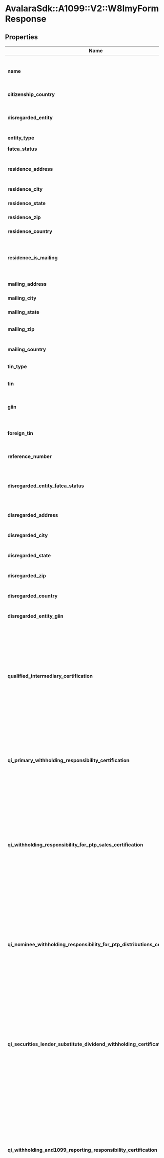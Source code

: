 # AvalaraSdk::A1099::V2::W8ImyFormResponse

## Properties

| Name | Type | Description | Notes |
| ---- | ---- | ----------- | ----- |
| **name** | **String** | The name of the individual or entity associated with the form. | [optional] |
| **citizenship_country** | **String** | The country of citizenship. | [optional] |
| **disregarded_entity** | **String** | The name of the disregarded entity receiving the payment (if applicable). | [optional] |
| **entity_type** | **String** | The entity type. | [optional] |
| **fatca_status** | **String** | The FATCA status. | [optional] |
| **residence_address** | **String** | The residential address of the individual or entity. | [optional] |
| **residence_city** | **String** | The city of residence. | [optional] |
| **residence_state** | **String** | The state of residence. | [optional] |
| **residence_zip** | **String** | The ZIP code of the residence. | [optional] |
| **residence_country** | **String** | The country of residence. | [optional] |
| **residence_is_mailing** | **Boolean** | Indicates whether the residence address is also the mailing address. | [optional] |
| **mailing_address** | **String** | The mailing address. | [optional] |
| **mailing_city** | **String** | The city of the mailing address. | [optional] |
| **mailing_state** | **String** | The state of the mailing address. | [optional] |
| **mailing_zip** | **String** | The ZIP code of the mailing address. | [optional] |
| **mailing_country** | **String** | The country of the mailing address. | [optional] |
| **tin_type** | **String** | The type of TIN provided. | [optional] |
| **tin** | **String** | The taxpayer identification number (TIN). | [optional] |
| **giin** | **String** | The global intermediary identification number (GIIN). | [optional] |
| **foreign_tin** | **String** | The foreign taxpayer identification number (TIN). | [optional] |
| **reference_number** | **String** | A reference number for the form. | [optional] |
| **disregarded_entity_fatca_status** | **String** | The FATCA status of disregarded entity or branch receiving payment. | [optional] |
| **disregarded_address** | **String** | The address for disregarded entities. | [optional] |
| **disregarded_city** | **String** | The city for disregarded entities. | [optional] |
| **disregarded_state** | **String** | The state for disregarded entities. | [optional] |
| **disregarded_zip** | **String** | The ZIP code for disregarded entities. | [optional] |
| **disregarded_country** | **String** | The country for disregarded entities. | [optional] |
| **disregarded_entity_giin** | **String** | The GIIN for disregarded entities. | [optional] |
| **qualified_intermediary_certification** | **Boolean** | Certifies that the entity is a Qualified Intermediary (QI) acting in accordance with its QI Agreement,  providing required withholding statements and documentation for relevant tax withholding purposes. | [optional] |
| **qi_primary_withholding_responsibility_certification** | **Boolean** | Certifies that the Qualified Intermediary assumes primary withholding responsibility  under chapters 3 and 4 for the specified accounts. | [optional] |
| **qi_withholding_responsibility_for_ptp_sales_certification** | **Boolean** | Certifies that the Qualified Intermediary assumes primary withholding and reporting responsibility under section 1446(f)  for amounts realized from sales of interests in publicly traded partnerships. | [optional] |
| **qi_nominee_withholding_responsibility_for_ptp_distributions_certification** | **Boolean** | Certifies that the Qualified Intermediary assumes primary withholding responsibility as a nominee  under Regulations section 1.1446-4(b)(3) for publicly traded partnership distributions. | [optional] |
| **qi_securities_lender_substitute_dividend_withholding_certification** | **Boolean** | Certifies that the Qualified Intermediary is acting as a qualified securities lender and assumes primary withholding  and reporting responsibilities for U.S. source substitute dividend payments. | [optional] |
| **qi_withholding_and1099_reporting_responsibility_certification** | **Boolean** | Certifies that the Qualified Intermediary assumes primary withholding under chapters 3 and 4, and primary Form 1099 reporting  and backup withholding responsibility for U.S. source interest and substitute interest payments. | [optional] |
| **qi_form1099_or_fatca_reporting_responsibility_certification** | **Boolean** | Certifies that the Qualified Intermediary assumes Form 1099 reporting and backup withholding responsibility,  or FATCA reporting responsibility as a participating or registered deemed-compliant FFI,  for accounts held by specified U.S. persons. | [optional] |
| **qi_opt_out_of_form1099_reporting_certification** | **Boolean** | Certifies that the Qualified Intermediary does not assume primary Form 1099 reporting  and backup withholding responsibility for the accounts associated with this form. | [optional] |
| **qi_withholding_rate_pool_certification** | **Boolean** | Certifies that the Qualified Intermediary meets the requirements for allocating payments  to a chapter 4 withholding rate pool of U.S. payees under Regulations section 1.6049-4(c)(4)(iii). | [optional] |
| **qi_intermediary_or_flow_through_entity_documentation_certification** | **Boolean** | Certifies that the Qualified Intermediary has obtained or will obtain documentation confirming the status of any intermediary  or flow-through entity as a participating FFI, registered deemed-compliant FFI,  or QI for U.S. payees in a chapter 4 withholding rate pool. | [optional] |
| **qualified_derivatives_dealer_certification** | **Boolean** | Certifies that the Qualified Derivatives Dealer (QDD) is approved by the IRS and assumes primary withholding  and reporting responsibilities for payments related to potential section 871(m) transactions. | [optional] |
| **qdd_corporation** | **Boolean** | Indicates QDD classification is Corporation. | [optional] |
| **qdd_partnership** | **Boolean** | Indicates QDD classification is Partnership. | [optional] |
| **qdd_disregarded_entity** | **Boolean** | Indicates QDD classification is Disregarded Entity. | [optional] |
| **nonqualified_intermediary_certification** | **Boolean** | Certifies that the entity is not acting as a Qualified Intermediary  and is not acting for its own account for the accounts covered by this form. | [optional] |
| **nqi_withholding_statement_transmission_certification** | **Boolean** | Certifies that the nonqualified intermediary is submitting this form to transmit withholding certificates  and/or other required documentation along with a withholding statement. | [optional] |
| **nqi_withholding_rate_pool_compliance_certification** | **Boolean** | Certifies that the nonqualified intermediary meets the requirements of Regulations section 1.6049-4(c)(4)(iii)  for U.S. payees included in a withholding rate pool, excluding publicly traded partnership distributions. | [optional] |
| **nqi_qualified_securities_lender_certification** | **Boolean** | Certifies that the nonqualified intermediary is acting as a qualified securities lender (not as a QI)  and assumes primary withholding and reporting responsibilities for U.S. source substitute dividend payments. | [optional] |
| **nqi_alternative_withholding_statement_verification_certification** | **Boolean** | Certifies that the nonqualified intermediary has verified, or will verify,  all information on alternative withholding statements for consistency with account data to determine the correct withholding rate,  as required under sections 1441 or 1471. | [optional] |
| **territory_financial_institution_certification** | **Boolean** | Certifies that the entity is a financial institution (other than an investment entity) that is incorporated  or organized under the laws of a possession of the United States. | [optional] |
| **tfi_treated_as_us_person_certification** | **Boolean** | Certifies that the territory financial institution agrees to be treated as a U.S. person  for chapters 3 and 4 purposes concerning reportable amounts and withholdable payments. | [optional] |
| **tfi_withholding_statement_transmission_certification** | **Boolean** | Certifies that the territory financial institution is transmitting withholding certificates or other required documentation  and has provided or will provide a withholding statement for reportable or withholdable payments. | [optional] |
| **tfi_treated_as_us_person_for_ptp_sales_certification** | **Boolean** | Certifies that the territory financial institution agrees to be treated as a U.S. person  under Regulations section 1.1446(f)-4(a)(2)(i)(B) for amounts realized from sales of publicly traded partnership interests. | [optional] |
| **tfi_nominee_us_person_for_ptp_distributions_certification** | **Boolean** | Certifies that the territory financial institution agrees to be treated as a U.S. person  and as a nominee for purposes of publicly traded partnership distributions under the applicable regulations. | [optional] |
| **tfi_not_nominee_for_ptp_distributions_certification** | **Boolean** | Certifies that the territory financial institution is not acting as a nominee for publicly traded partnership distributions  and is providing withholding statements for those distributions. | [optional] |
| **us_branch_non_effectively_connected_income_certification** | **Boolean** | Certifies that the U.S. branch is receiving reportable or withholdable payments  that are not effectively connected income, PTP distributions, or proceeds from PTP sales. | [optional] |
| **us_branch_agreement_to_be_treated_as_us_person_certification** | **Boolean** | Certifies that the U.S. branch of a foreign bank or insurance company agrees to be treated as a U.S. person  for reportable amounts or withholdable payments under the applicable regulations. | [optional] |
| **us_branch_withholding_statement_and_compliance_certification** | **Boolean** | Certifies that the U.S. branch is transmitting required documentation  and withholding statements for reportable or withholdable payments and is applying the appropriate FATCA regulations. | [optional] |
| **us_branch_acting_as_us_person_for_ptp_sales_certification** | **Boolean** | Certifies that the U.S. branch is acting as a U.S. person  for purposes of amounts realized from sales of publicly traded partnership interests under the applicable regulations. | [optional] |
| **us_branch_nominee_for_ptp_distributions_certification** | **Boolean** | Certifies that the U.S. branch is treated as a U.S. person  and as a nominee for publicly traded partnership distributions under the applicable regulations. | [optional] |
| **us_branch_not_nominee_for_ptp_distributions_certification** | **Boolean** | Certifies that the U.S. branch is not acting as a nominee for publicly traded partnership distributions  and is providing the required withholding statements. | [optional] |
| **withholding_foreign_partnership_or_trust_certification** | **Boolean** | Certifies that the entity is a withholding foreign partnership (WP) or a withholding foreign trust (WT)  that is compliant with the terms of its WP or WT agreement. | [optional] |
| **nonwithholding_foreign_entity_withholding_statement_certification** | **Boolean** | Certifies that the entity is a nonwithholding foreign partnership or trust,  providing the form for non-effectively connected payments and transmitting required withholding documentation for chapters 3 and 4. | [optional] |
| **foreign_entity_partner_in_lower_tier_partnership_certification** | **Boolean** | Certifies that the entity is a foreign partnership or grantor trust acting as a partner in a lower-tier partnership  and is submitting the form for purposes of section 1446(a). | [optional] |
| **foreign_partnership_amount_realized_section1446_f_certification** | **Boolean** | Certifies that the entity is a foreign partnership receiving an amount realized  from the transfer of a partnership interest for purposes of section 1446(f). | [optional] |
| **foreign_partnership_modified_amount_realized_certification** | **Boolean** | Certifies that the foreign partnership is providing a withholding statement for a modified amount realized  from the transfer of a partnership interest, when applicable. | [optional] |
| **foreign_grantor_trust_amount_realized_allocation_certification** | **Boolean** | Certifies that the foreign grantor trust is submitting the form on behalf of each grantor or owner  and providing a withholding statement to allocate the amount realized in accordance with the regulations. | [optional] |
| **alternative_withholding_statement_reliance_certification** | **Boolean** | Certifies that the entity may rely on the information in all associated withholding certificates  under the applicable standards of knowledge in sections 1441 or 1471 when providing an alternative withholding statement. | [optional] |
| **np_ffi_with_exempt_beneficial_owners_certification** | **Boolean** | Certifies that the nonparticipating FFI is transmitting withholding documentation  and providing a statement allocating payment portions to exempt beneficial owners. | [optional] |
| **ffi_sponsoring_entity** | **String** | The name of the entity that sponsors the foreign financial institution (FFI). | [optional] |
| **investment_entity_certification** | **Boolean** | Certifies that the entity is an investment entity, not a QI, WP, or WT, and has an agreement with a sponsoring entity. | [optional] |
| **controlled_foreign_corporation_certification** | **Boolean** | Certifies that the entity is a controlled foreign corporation sponsored by a U.S. financial institution, not a QI, WP, or WT,  and shares a common electronic account system for full transparency. | [optional] |
| **owner_documented_ffi_certification** | **Boolean** | Certifies that the FFI meets all requirements to qualify as an owner-documented FFI, including restrictions on activities,  ownership, and account relationships. | [optional] |
| **owner_documented_ffi_reporting_statement_certification** | **Boolean** | Certifies that the FFI will provide a complete owner reporting statement  and required documentation for each relevant owner or debt holder. | [optional] |
| **owner_documented_ffi_auditor_letter_certification** | **Boolean** | Certifies that the FFI has provided or will provide an auditor’s letter and required owner documentation,  including a reporting statement and Form W-9s, to meet owner-documented FFI requirements under the regulations. | [optional] |
| **compliant_nonregistering_local_bank_certification** | **Boolean** | Certifies that the FFI operates solely as a limited bank or credit union within its country, meets asset thresholds,  and has no foreign operations or affiliations outside its country of organization. | [optional] |
| **compliant_ffi_low_value_accounts_certification** | **Boolean** | Certifies that the FFI is not primarily engaged in investment activities, maintains only low-value accounts,  and has limited total assets within its group. | [optional] |
| **sponsored_closely_held_entity_sponsoring_entity** | **String** | The name of sponsoring entity for a certified deemed-compliant, closely held investment vehicle. | [optional] |
| **sponsored_closely_held_investment_vehicle_certification** | **Boolean** | Certifies that the entity is a sponsored investment entity with 20 or fewer individual owners,  and that all compliance obligations are fulfilled by the sponsoring entity. | [optional] |
| **compliant_limited_life_debt_entity_certification** | **Boolean** | Certifies that the entity qualifies as a limited life debt investment entity based on its formation date, issuance terms,  and compliance with regulatory requirements. | [optional] |
| **investment_entity_no_financial_accounts_certification** | **Boolean** | Certifies that the entity is a financial institution solely because it is an investment entity under regulations  and the entity does not maintain financial accounts. | [optional] |
| **restricted_distributor_certification** | **Boolean** | Certifies that the entity qualifies as a restricted distributor based on its operations, customer base, regulatory compliance,  and financial and geographic limitations. | [optional] |
| **restricted_distributor_agreement_certification** | **Boolean** | Certifies that the entity is, and has been, bound by distribution agreements prohibiting sales of fund interests to  specified U.S. persons and certain non-U.S. entities. | [optional] |
| **restricted_distributor_preexisting_sales_compliance_certification** | **Boolean** | Certifies that the entity complies with distribution restrictions for U.S.-linked investors  and has addressed any preexisting sales in accordance with FATCA regulations. | [optional] |
| **foreign_central_bank_of_issue_certification** | **Boolean** | Certifies that the entity is treated as the beneficial owner of the payment solely  for purposes of chapter 4 under Regulations section 1.1471-6(d)(4). | [optional] |
| **nonreporting_iga_ffi_certification** | **Boolean** | Certifies that the entity meets the requirements to be considered a nonreporting financial institution to an applicable IGA. | [optional] |
| **iga_country** | **String** | The country for the applicable IGA with the United States. | [optional] |
| **iga_model** | **String** | The applicable IGA model. | [optional] |
| **iga_legal_status_treatment** | **String** | Specifies how the applicable IGA is treated under the IGA provisions or Treasury regulations. | [optional] |
| **iga_ffi_trustee_or_sponsor** | **String** | The trustee or sponsor name for the nonreporting IGA FFI. | [optional] |
| **iga_ffi_trustee_is_foreign** | **Boolean** | Indicates whether the trustee for the nonreporting IGA FFI is foreign. | [optional] |
| **treaty_qualified_pension_fund_certification** | **Boolean** | Certifies that the entity is a pension or retirement fund established in a treaty country  and is entitled to treaty benefits on U.S. source income. | [optional] |
| **qualified_retirement_fund_certification** | **Boolean** | Certifies that the entity is a government-regulated retirement fund meeting specific requirements for contributions, tax exemption,  beneficiary limits, and distribution restrictions. | [optional] |
| **narrow_participation_retirement_fund_certification** | **Boolean** | Certifies that the entity is a government-regulated retirement fund with fewer than 50 participants, limited foreign ownership,  and employer sponsorship that is not from investment entities or passive NFFEs. | [optional] |
| **section401_a_equivalent_pension_plan_certification** | **Boolean** | Certifies that the entity is formed under a pension plan meeting section 401(a) requirements, except for being U.S.-trust funded. | [optional] |
| **investment_entity_for_retirement_funds_certification** | **Boolean** | Certifies that the entity is established solely to earn income for the benefit of qualifying retirement funds  or accounts under applicable FATCA regulations or IGAs. | [optional] |
| **exempt_beneficial_owner_sponsored_retirement_fund_certification** | **Boolean** | Certifies that the entity is established and sponsored by a qualifying exempt beneficial owner to provide retirement, disability,  or death benefits to individuals based on services performed for the sponsor. | [optional] |
| **excepted_nonfinancial_group_entity_certification** | **Boolean** | Certifies that the entity is a holding company, treasury center, or captive finance company operating within a nonfinancial group  and not functioning as an investment or financial institution. | [optional] |
| **excepted_nonfinancial_start_up_certification** | **Boolean** | Certifies that the entity is a recently formed startup NFFE investing in a non-financial business  and is not operating as or presenting itself as an investment fund. | [optional] |
| **startup_formation_or_resolution_date** | **Date** | The date the start-up company was formed on (or, in case of new line of business, the date of board resolution approving the  new line of business). | [optional] |
| **excepted_nonfinancial_entity_in_liquidation_or_bankruptcy_certification** | **Boolean** | Certifies that the entity is in liquidation, reorganization, or bankruptcy and intends to operate as a nonfinancial entity,  with supporting documentation available if the process exceeds three years. | [optional] |
| **nonfinancial_entity_filing_date** | **Date** | The filed date for a plan of reorganization, liquidation or bankruptcy. | [optional] |
| **publicly_traded_nffe_certification** | **Boolean** | Certifies that the entity is a foreign corporation that is not a financial institution  and whose stock is regularly traded on an established securities market. | [optional] |
| **publicly_traded_nffe_securities_market** | **String** | The name of the securities market where the corporation&#39;s stock is regularly traded. | [optional] |
| **nffe_affiliate_of_publicly_traded_entity_certification** | **Boolean** | Certifies that the entity is a foreign corporation that is not a financial institution  and is affiliated with a publicly traded entity within the same expanded affiliated group. | [optional] |
| **publicly_traded_entity** | **String** | The name of the affiliated entity whose stock is regularly traded on an established securities market. | [optional] |
| **nffe_affiliate_of_publicly_traded_entity_securities_market** | **String** | The name of the established securities market where the affiliated entity&#39;s stock is traded. | [optional] |
| **excepted_territory_nffe_certification** | **Boolean** | Certifies that the entity is organized in a U.S. possession, is not engaged in financial activities,  and is entirely owned by bona fide residents of that possession. | [optional] |
| **active_nffe_certification** | **Boolean** | Certifies that the entity is a foreign non-financial institution with less than 50% passive income  and less than 50% of its assets producing or held to produce passive income. | [optional] |
| **passive_nffe_certification** | **Boolean** | Certifies that the entity is a foreign non-financial entity that does not qualify for any other NFFE category  and is not a financial institution. | [optional] |
| **sponsored_direct_reporting_nffe_certification** | **Boolean** | Certifies that the entity is a sponsored direct reporting NFFE. | [optional] |
| **direct_reporting_nffe_sponsoring_entity** | **String** | The name of the entity that sponsors the direct reporting NFFE. | [optional] |
| **signer_name** | **String** | The name of the signer. | [optional] |

## Example

```ruby
require 'avalara_sdk'

instance = AvalaraSdk::A1099::V2::W8ImyFormResponse.new(
  name: Global Financials LLC,
  citizenship_country: USA,
  disregarded_entity: null,
  entity_type: Partnership,
  fatca_status: Compliant,
  residence_address: 321 Wealth Ave,
  residence_city: Finance City,
  residence_state: TX,
  residence_zip: 75001,
  residence_country: USA,
  residence_is_mailing: false,
  mailing_address: P.O. Box 789,
  mailing_city: Finance City,
  mailing_state: TX,
  mailing_zip: 75002,
  mailing_country: USA,
  tin_type: EIN,
  tin: 123-45-6789,
  giin: GIIN12345678,
  foreign_tin: null,
  reference_number: W8IMY56789,
  disregarded_entity_fatca_status: null,
  disregarded_address: null,
  disregarded_city: null,
  disregarded_state: null,
  disregarded_zip: null,
  disregarded_country: null,
  disregarded_entity_giin: null,
  qualified_intermediary_certification: false,
  qi_primary_withholding_responsibility_certification: false,
  qi_withholding_responsibility_for_ptp_sales_certification: false,
  qi_nominee_withholding_responsibility_for_ptp_distributions_certification: false,
  qi_securities_lender_substitute_dividend_withholding_certification: false,
  qi_withholding_and1099_reporting_responsibility_certification: false,
  qi_form1099_or_fatca_reporting_responsibility_certification: false,
  qi_opt_out_of_form1099_reporting_certification: false,
  qi_withholding_rate_pool_certification: false,
  qi_intermediary_or_flow_through_entity_documentation_certification: false,
  qualified_derivatives_dealer_certification: false,
  qdd_corporation: false,
  qdd_partnership: false,
  qdd_disregarded_entity: false,
  nonqualified_intermediary_certification: false,
  nqi_withholding_statement_transmission_certification: false,
  nqi_withholding_rate_pool_compliance_certification: false,
  nqi_qualified_securities_lender_certification: false,
  nqi_alternative_withholding_statement_verification_certification: false,
  territory_financial_institution_certification: false,
  tfi_treated_as_us_person_certification: false,
  tfi_withholding_statement_transmission_certification: false,
  tfi_treated_as_us_person_for_ptp_sales_certification: false,
  tfi_nominee_us_person_for_ptp_distributions_certification: false,
  tfi_not_nominee_for_ptp_distributions_certification: false,
  us_branch_non_effectively_connected_income_certification: false,
  us_branch_agreement_to_be_treated_as_us_person_certification: false,
  us_branch_withholding_statement_and_compliance_certification: false,
  us_branch_acting_as_us_person_for_ptp_sales_certification: false,
  us_branch_nominee_for_ptp_distributions_certification: false,
  us_branch_not_nominee_for_ptp_distributions_certification: false,
  withholding_foreign_partnership_or_trust_certification: false,
  nonwithholding_foreign_entity_withholding_statement_certification: false,
  foreign_entity_partner_in_lower_tier_partnership_certification: false,
  foreign_partnership_amount_realized_section1446_f_certification: false,
  foreign_partnership_modified_amount_realized_certification: false,
  foreign_grantor_trust_amount_realized_allocation_certification: false,
  alternative_withholding_statement_reliance_certification: false,
  np_ffi_with_exempt_beneficial_owners_certification: false,
  ffi_sponsoring_entity: null,
  investment_entity_certification: false,
  controlled_foreign_corporation_certification: false,
  owner_documented_ffi_certification: false,
  owner_documented_ffi_reporting_statement_certification: false,
  owner_documented_ffi_auditor_letter_certification: false,
  compliant_nonregistering_local_bank_certification: false,
  compliant_ffi_low_value_accounts_certification: false,
  sponsored_closely_held_entity_sponsoring_entity: null,
  sponsored_closely_held_investment_vehicle_certification: false,
  compliant_limited_life_debt_entity_certification: false,
  investment_entity_no_financial_accounts_certification: false,
  restricted_distributor_certification: false,
  restricted_distributor_agreement_certification: false,
  restricted_distributor_preexisting_sales_compliance_certification: false,
  foreign_central_bank_of_issue_certification: false,
  nonreporting_iga_ffi_certification: false,
  iga_country: null,
  iga_model: null,
  iga_legal_status_treatment: null,
  iga_ffi_trustee_or_sponsor: null,
  iga_ffi_trustee_is_foreign: null,
  treaty_qualified_pension_fund_certification: false,
  qualified_retirement_fund_certification: false,
  narrow_participation_retirement_fund_certification: false,
  section401_a_equivalent_pension_plan_certification: false,
  investment_entity_for_retirement_funds_certification: false,
  exempt_beneficial_owner_sponsored_retirement_fund_certification: false,
  excepted_nonfinancial_group_entity_certification: false,
  excepted_nonfinancial_start_up_certification: false,
  startup_formation_or_resolution_date: null,
  excepted_nonfinancial_entity_in_liquidation_or_bankruptcy_certification: false,
  nonfinancial_entity_filing_date: null,
  publicly_traded_nffe_certification: false,
  publicly_traded_nffe_securities_market: null,
  nffe_affiliate_of_publicly_traded_entity_certification: false,
  publicly_traded_entity: null,
  nffe_affiliate_of_publicly_traded_entity_securities_market: null,
  excepted_territory_nffe_certification: false,
  active_nffe_certification: false,
  passive_nffe_certification: false,
  sponsored_direct_reporting_nffe_certification: false,
  direct_reporting_nffe_sponsoring_entity: null,
  signer_name: null
)
```

